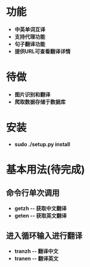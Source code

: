 # 功能
* **中英单词互译**
* **支持代理功能**
* **句子翻译功能**
* **提供URL可查看翻译详情**

# 待做
* **图片识别和翻译**
* **爬取数据存储于数据库**

# 安装
* **sudo ./setup.py install**

# 基本用法(待完成)
## 命令行单次调用
* **getzh -- 获取中文翻译**
* **geten -- 获取英文翻译**

## 进入循环输入进行翻译
* **tranzh -- 翻译中文** 
* **tranen -- 翻译英文** 
